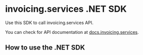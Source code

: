 # invoicing.services .NET SDK

Use this SDK to call invoicing.services API.

You can check for API documentation at [docs.invoicing.services](http://docs.invoicing.services/).

## How to use the .NET SDK


